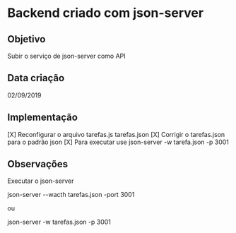 # Backend criado com json-server

## Objetivo

Subir o serviço de json-server como API

## Data criação

02/09/2019

## Implementação

[X] Reconfigurar o arquivo tarefas.js tarefas.json
[X] Corrigir o tarefas.json para o padrão json
[X] Para executar use json-server -w tarefa.json -p 3001

## Observações

Executar o json-server

json-server --wacth tarefas.json -port 3001

ou

json-server -w tarefas.json -p 3001
